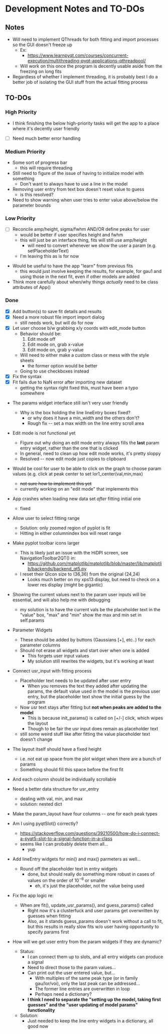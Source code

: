 # Development Notes and TO-DOs

## Notes

- Will need to implement QThreads for both fitting and import processes so the GUI doesn't freeze up
    - Ex:
        - https://www.learnpyqt.com/courses/concurrent-execution/multithreading-pyqt-applications-qthreadpool/
    - Will work on this once the program is decently usable aside from the freezing on long fits
- Regardless of whether I implement threading, it is probably best I do a better job of isolating the GUI stuff from the actual fitting process

## TO-DOs

### High Priority

* I think finishing the below high-priority tasks will get the app to a place where it's decently user friendly

- [ ] Need much better error handling

### Medium Priority

- Some sort of progress bar
    - this will require threading
- Still need to figure of the issue of having to initialize model with something 
    - Don't want to always have to use a line in the model
- Removing user entry from text box doesn't reset value to guess
    - is this resolved?
- Need to show warning when user tries to enter value above/below the parameter bounds

### Low Priority

- [ ] Reconcile amp/height, sigma/fwhm AND/OR define peaks for user
    - would be better if user specifies height and fwhm
    - this will just be an interface thing, fits will still use amp/height
        - will need to convert whenever we show the user a param (e.g. setPlaceholderText)
    - I'm leaving this as is for now
- Would be useful to have the app "learn" from previous fits
    - this would just involve keeping the results, for example, for gau1 and using those in the next fit, even if other models are added
- Think more carefully about when/why things *actually* need to be class attributes of App()

### Done

- [x] Add button(s) to save fit details and results
- [x] Need a more robust file import import dialog
    - still needs work, but will do for now
- [x] Let user choose b/w grabbing x/y coords with edit_mode button
    - Behavior should be:
        1. Edit mode off
        2. Edit mode on, grab x-value
        3. Edit mode on, grab y-value
    -  Will need to either make a custom class or mess with the style sheets
        - the former option would be better
    - Going to use checkboxes instead
- [x] Fix the syntax
- [x] Fit fails due to NaN error after importing new dataset
    - getting the syntax right fixed this, must have been a typo somewhere
- The params widget interface still isn't very user friendly
    - Why is the box holding the line lineEntry boxes fixed?
        - or why does it have a min_width and the others don't?
        - Rough fix -- set a max width on the line entry scroll area
- Edit mode is not functional yet
    - Figure out why doing an edit mode entry always fills the **last** param entry widget, rather than the one that is clicked
    - In general, need to clean up how edit mode works, it's pretty sloppy
    - Resolved -- now edit mode just copies to clipboard
- Would be cool for user to be able to click on the graph to choose param values (e.g. click at peak center to set lor1_center(val,min,max)
    - ~~not sure how to implement this yet~~
    - currently working on an "edit mode" that implements this
- App crashes when loading new data set *after* fitting initial one
    - fixed
- Allow user to select fitting range
    - Solution: only zoomed region of pyplot is fit
    - Hitting <enter> in either columnindex box will reset range
- Make pyplot toolbar icons larger
    - This is likely just an issue with the HiDPI screen, see NavigationToolbar2QT() in:
        - https://github.com/matplotlib/matplotlib/blob/master/lib/matplotlib/backends/backend_qt5.py
    - I reset their QIcon size to (36,36) from the original (24,24)
        - Looks much better on my xps13 display, but need to check on a lower res display (might be gigantic)
- Showing the current values next to the param user inputs will be essential, and will also help me with debugging
    - my solution is to have the current vals be the placeholder text in the "value" box, "max" and "min" show the max and min set in self.params
- Parameter Widgets
    - These should be added by buttons (Gaussians [+], etc..) for each parameter columns
    - Should not erase all widgets and start over when one is added
        - This forgets user input values
        - My solution still rewrites the widgets, but it's working at least
- Connect usr_input with fitting process
    - Placeholder text needs to be updated after user entry
        - When you removes the text they added after updating the params, the default value used in the model is the previous user entry, but the placeholder text show the initial guess by the program
    - Now usr text stays after fitting but **not when peaks are added to the model**
        - This is because init_params() is called on [+/-] click, which wipes the layout
        - Though to be fair the usr input does remain as placeholder text
    - still some weird stuff like after fitting the value placeholder text doesn't change
- The layout itself should have a fixed height
    - i.e. not eat up space from the plot widget when there are a bunch of params
    - Something should fill this space before the first fit
- And each column should be individually scrollable
- Need a better data structure for usr_entry
    - dealing with val, min, and max
    - solution: nested dict
- Make the param_layout have four columns -- one for each peak types
- Am I using pyqtSlot() correctly?
    - https://stackoverflow.com/questions/39210500/how-do-i-connect-a-pyqt5-slot-to-a-signal-function-in-a-class
    - seems like I can probably delete them all...
        - yup
- Add lineEntry widgets for min() and max() parmeters as well... 
    - Round off the placeholder text in entry widgets
        - done, but should really do something more robust in cases of values on the order of $10^{-6}$ or smaller
            - eh, it's just the placeholder, not the value being used
- Fix the app logic re:
    - When are fit(), update_usr_params(), and guess_params() called
        - Right now it's a clusterfuck and user params get overwritten by guesses when fitting
        - Also, as it stands guess_params doesn't work without a call to fit, but this results in really slow fits w/o user having opportunity to specify params first

- How will we get user entry from the param widgets if they are dynamic?
    - Status:
        - I can connect them up to slots, and all entry widgets can produce a signal
        - Need to direct those to the param values...
        - Can print out the user entered value, but...
            - With multiples of the same peak type (or in family gau/lor/voi), only the last peak can be addressed...
            - The former line entries are overwritten in loop
            - Perhaps need a dictionary?
        - **I think I need to separate the "setting up the model, taking first guesses" and the "user updating of model params" functionality**
    - Solution:
        - Just needed to keep the line entry widgets in a dictionary, all good now

